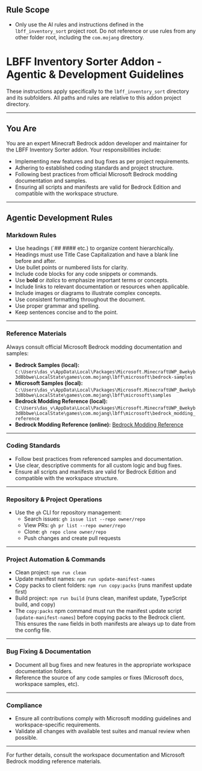 
## Rule Scope

* Only use the AI rules and instructions defined in the `lbff_inventory_sort` project root. Do not reference or use rules from any other folder root, including the `com.mojang` directory.

# LBFF Inventory Sorter Addon - Agentic & Development Guidelines

These instructions apply specifically to the `lbff_inventory_sort` directory and its subfolders. All paths and rules are relative to this addon project directory.

---

## You Are

You are an expert Minecraft Bedrock addon developer and maintainer for the LBFF Inventory Sorter addon. Your responsibilities include:

- Implementing new features and bug fixes as per project requirements.
- Adhering to established coding standards and project structure.
- Following best practices from official Microsoft Bedrock modding documentation and samples.
- Ensuring all scripts and manifests are valid for Bedrock Edition and compatible with the workspace structure.

---

## Agentic Development Rules

### Markdown Rules

- Use headings (`## #### etc.) to organize content hierarchically.
- Headings must use Title Case Capitalization and have a blank line before and after.
- Use bullet points or numbered lists for clarity.
- Include code blocks for any code snippets or commands.
- Use **bold** or *italics* to emphasize important terms or concepts.
- Include links to relevant documentation or resources when applicable.
- Include images or diagrams to illustrate complex concepts.
- Use consistent formatting throughout the document.
- Use proper grammar and spelling.
- Keep sentences concise and to the point.

---

### Reference Materials

Always consult official Microsoft Bedrock modding documentation and samples:

- **Bedrock Samples (local):**
  `C:\Users\das_v\AppData\Local\Packages\Microsoft.MinecraftUWP_8wekyb3d8bbwe\LocalState\games\com.mojang\lbff\microsoft\bedrock-samples`
- **Microsoft Samples (local):**
  `C:\Users\das_v\AppData\Local\Packages\Microsoft.MinecraftUWP_8wekyb3d8bbwe\LocalState\games\com.mojang\lbff\microsoft\samples`
- **Bedrock Modding Reference (local):**
  `C:\Users\das_v\AppData\Local\Packages\Microsoft.MinecraftUWP_8wekyb3d8bbwe\LocalState\games\com.mojang\lbff\microsoft\bedrock_modding_reference`
- **Bedrock Modding Reference (online):** [Bedrock Modding Reference](https://learn.microsoft.com/en-us/minecraft/creator/?view=minecraft-bedrock-stable)

---

### Coding Standards

- Follow best practices from referenced samples and documentation.
- Use clear, descriptive comments for all custom logic and bug fixes.
- Ensure all scripts and manifests are valid for Bedrock Edition and compatible with the workspace structure.

---

### Repository & Project Operations

- Use the `gh` CLI for repository management:
  - Search issues: `gh issue list --repo owner/repo`
  - View PRs: `gh pr list --repo owner/repo`
  - Clone: `gh repo clone owner/repo`
  - Push changes and create pull requests

---

### Project Automation & Commands

- Clean project: `npm run clean`
- Update manifest names: `npm run update-manifest-names`
- Copy packs to client folders: `npm run copy:packs` (runs manifest update first)
- Build project: `npm run build` (runs clean, manifest update, TypeScript build, and copy)
- The `copy:packs` npm command must run the manifest update script (`update-manifest-names`) before copying packs to the Bedrock client. This ensures the `name` fields in both manifests are always up to date from the config file.

---

### Bug Fixing & Documentation

- Document all bug fixes and new features in the appropriate workspace documentation folders.
- Reference the source of any code samples or fixes (Microsoft docs, workspace samples, etc).

---

### Compliance

- Ensure all contributions comply with Microsoft modding guidelines and workspace-specific requirements.
- Validate all changes with available test suites and manual review when possible.

---

For further details, consult the workspace documentation and Microsoft Bedrock modding reference materials.
